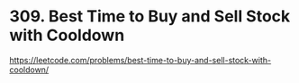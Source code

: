 # 309. Best Time to Buy and Sell Stock with Cooldown

https://leetcode.com/problems/best-time-to-buy-and-sell-stock-with-cooldown/